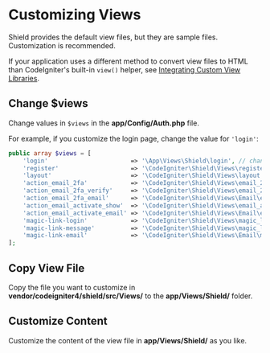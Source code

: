 # Customizing Views

Shield provides the default view files, but they are sample files.
Customization is recommended.

If your application uses a different method to convert view files to HTML than
CodeIgniter's built-in `view()` helper, see
[Integrating Custom View Libraries](./integrating_custom_view_libs.md).

## Change $views

Change values in `$views` in the **app/Config/Auth.php** file.

For example, if you customize the login page, change the value for `'login'`:

```php
public array $views = [
    'login'                       => '\App\Views\Shield\login', // changed this line.
    'register'                    => '\CodeIgniter\Shield\Views\register',
    'layout'                      => '\CodeIgniter\Shield\Views\layout',
    'action_email_2fa'            => '\CodeIgniter\Shield\Views\email_2fa_show',
    'action_email_2fa_verify'     => '\CodeIgniter\Shield\Views\email_2fa_verify',
    'action_email_2fa_email'      => '\CodeIgniter\Shield\Views\Email\email_2fa_email',
    'action_email_activate_show'  => '\CodeIgniter\Shield\Views\email_activate_show',
    'action_email_activate_email' => '\CodeIgniter\Shield\Views\Email\email_activate_email',
    'magic-link-login'            => '\CodeIgniter\Shield\Views\magic_link_form',
    'magic-link-message'          => '\CodeIgniter\Shield\Views\magic_link_message',
    'magic-link-email'            => '\CodeIgniter\Shield\Views\Email\magic_link_email',
];
```

## Copy View File

Copy the file you want to customize in **vendor/codeigniter4/shield/src/Views/**
to the **app/Views/Shield/** folder.

## Customize Content

Customize the content of the view file in **app/Views/Shield/** as you like.

